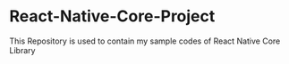 # React-Native-Core-Project
This Repository is used to contain my sample codes of React Native Core Library
